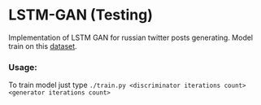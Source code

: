 # LSTM-GAN (Testing)

Implementation of LSTM GAN for russian twitter posts generating.
Model train on this [dataset](http://study.mokoron.com/).

### Usage:
  To train model just type
  `./train.py <discriminator iterations count> <generator iterations count>`
